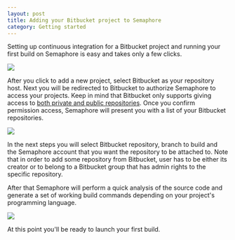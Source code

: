 ```yaml
---
layout: post
title: Adding your Bitbucket project to Semaphore
category: Getting started
---
```

Setting up continuous integration for a Bitbucket project and running your
first build on Semaphore is easy and takes only a few clicks.

<img src="/docs/assets/img/bitbucket/select-repo-host.png" class="img-responsive">


After you click to add a new project, select Bitbucket as your repository host.  Next you will be redirected 
to Bitbucket to authorize Semaphore to access your projects. Keep in mind that Bitbucket only supports giving access to
[both private and public repositories](https://confluence.atlassian.com/display/BITBUCKET/OAuth+FAQ#OAuthFAQ-DoIhavegranularcontrolofOAuthpermissions%28scopes%29).
Once you confirm permission access, Semaphore will present you with a list of your Bitbucket repositories.

<img src="/docs/assets/img/bitbucket/bitbucket-project-list.png" class="img-responsive">

In the next steps you will select Bitbucket repository, branch to build and
the Semaphore account that you want the repository to be attached to. Note
that in order to add some repository from Bitbucket, user has to be either its
creator or to belong to a Bitbucket group that has admin rights to the specific
repository.

After that Semaphore will perform a quick analysis of the source code and
generate a set of working build commands depending on your project's programming
language.

<img src="/docs/assets/img/bitbucket/analyse-results.png" class="img-responsive">

At this point you'll be ready to launch your first build.
